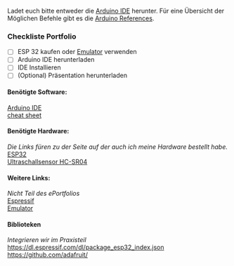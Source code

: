 Ladet euch bitte entweder die [Arduino IDE](https://www.arduino.cc/en/software) herunter.
Für eine Übersicht der Möglichen Befehle gibt es die [Arduino References](https://www.arduino.cc/reference/de/).

### Checkliste Portfolio
- [ ] ESP 32 kaufen oder [Emulator](https://github.com/espressif/qemu) verwenden
- [ ] Arduino IDE herunterladen
- [ ] IDE Installieren
- [ ] (Optional) Präsentation herunterladen

#### Benötigte Software:
[Arduino IDE](https://www.arduino.cc/en/software) <br />
[cheat sheet](https://www.arduino.cc/reference/de/) <br />

#### Benötigte Hardware:
*Die Links füren zu der Seite auf der auch ich meine Hardware bestellt habe.*<br />
[ESP32](https://www.berrybase.de/dev.-boards/esp8266-esp32-d1-mini/boards/esp32-nodemcu-development-board) <br />
[Ultraschallsensor HC-SR04](https://www.berrybase.de/sensoren-module/bewegung-distanz/hc-sr04-ultraschall-sensor) <br />

#### Weitere Links:
*Nicht Teil des ePortfolios* <br />
[Espressif](https://www.espressif.com/en/products/socs/esp32) <br />
[Emulator](https://github.com/espressif/qemu) <br />

#### Biblioteken
*Integrieren wir im Praxisteil* <br />
https://dl.espressif.com/dl/package_esp32_index.json <br />
https://github.com/adafruit/ <br />
